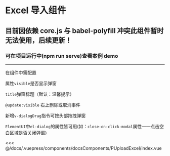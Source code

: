 # Excel 导入组件

## 目前因依赖 core.js 与 babel-polyfill 冲突此组件暂时无法使用，后续更新！

### 可在项目运行中(npm run serve)查看案例 demo

---

<common-code-format>
  <docsComponents-PUploadExcel-index slot="source"></docsComponents-PUploadExcel-index>
  在组件中需配置
  
  属性`visible`是否显示弹窗
  
  `title`弹窗标题（默认：温馨提示）
  
  `@update:visible` 右上删除或取消事件
  
  新增`v-dialogDrag`指令可按头部拖拽弹窗
  
  `ElementUI`中`el-dialog`的属性皆可用(如：`close-on-click-modal`属性——点击空白区域是否关闭弹窗)

<<< @/docs/.vuepress/components/docsComponents/PUploadExcel/index.vue
</common-code-format>
